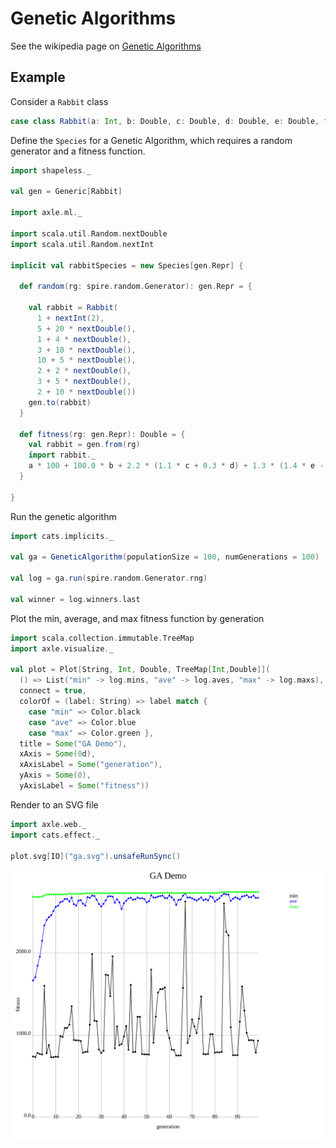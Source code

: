 # Genetic Algorithms

See the wikipedia page on [Genetic Algorithms](https://en.wikipedia.org/wiki/Genetic_algorithm)

## Example

Consider a `Rabbit` class

```scala mdoc
case class Rabbit(a: Int, b: Double, c: Double, d: Double, e: Double, f: Double, g: Double, h: Double)
```

Define the `Species` for a Genetic Algorithm, which requires a random generator and
a fitness function.

```scala mdoc
import shapeless._

val gen = Generic[Rabbit]

import axle.ml._

import scala.util.Random.nextDouble
import scala.util.Random.nextInt

implicit val rabbitSpecies = new Species[gen.Repr] {

  def random(rg: spire.random.Generator): gen.Repr = {

    val rabbit = Rabbit(
      1 + nextInt(2),
      5 + 20 * nextDouble(),
      1 + 4 * nextDouble(),
      3 + 10 * nextDouble(),
      10 + 5 * nextDouble(),
      2 + 2 * nextDouble(),
      3 + 5 * nextDouble(),
      2 + 10 * nextDouble())
    gen.to(rabbit)
  }

  def fitness(rg: gen.Repr): Double = {
    val rabbit = gen.from(rg)
    import rabbit._
    a * 100 + 100.0 * b + 2.2 * (1.1 * c + 0.3 * d) + 1.3 * (1.4 * e - 3.1 * f + 1.3 * g) - 1.4 * h
  }

}
```

Run the genetic algorithm

```scala mdoc
import cats.implicits._

val ga = GeneticAlgorithm(populationSize = 100, numGenerations = 100)

val log = ga.run(spire.random.Generator.rng)

val winner = log.winners.last
```

Plot the min, average, and max fitness function by generation

```scala mdoc
import scala.collection.immutable.TreeMap
import axle.visualize._

val plot = Plot[String, Int, Double, TreeMap[Int,Double]](
  () => List("min" -> log.mins, "ave" -> log.aves, "max" -> log.maxs),
  connect = true,
  colorOf = (label: String) => label match {
    case "min" => Color.black
    case "ave" => Color.blue
    case "max" => Color.green },
  title = Some("GA Demo"),
  xAxis = Some(0d),
  xAxisLabel = Some("generation"),
  yAxis = Some(0),
  yAxisLabel = Some("fitness"))
```

Render to an SVG file

```scala mdoc
import axle.web._
import cats.effect._

plot.svg[IO]("ga.svg").unsafeRunSync()
```

![ga](/tutorial/images/ga.svg)

